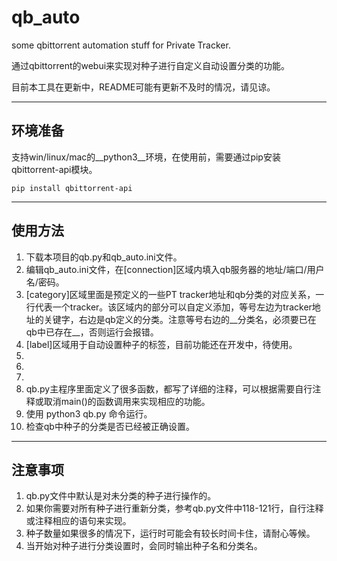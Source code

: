 # qb_auto
some qbittorrent automation stuff for Private Tracker.

通过qbittorrent的webui来实现对种子进行自定义自动设置分类的功能。

目前本工具在更新中，README可能有更新不及时的情况，请见谅。

---

## 环境准备
支持win/linux/mac的__python3__环境，在使用前，需要通过pip安装qbittorrent-api模块。
```
pip install qbittorrent-api
```

---

## 使用方法
1. 下载本项目的qb.py和qb_auto.ini文件。
2. 编辑qb_auto.ini文件，在[connection]区域内填入qb服务器的地址/端口/用户名/密码。
3. [category]区域里面是预定义的一些PT tracker地址和qb分类的对应关系，一行代表一个tracker。该区域内的部分可以自定义添加，等号左边为tracker地址的关键字，右边是qb定义的分类。注意等号右边的__分类名，必须要已在qb中已存在__，否则运行会报错。
4. [label]区域用于自动设置种子的标签，目前功能还在开发中，待使用。
5. 
6. 
7.
8. qb.py主程序里面定义了很多函数，都写了详细的注释，可以根据需要自行注释或取消main()的函数调用来实现相应的功能。
8. 使用 python3 qb.py 命令运行。
9. 检查qb中种子的分类是否已经被正确设置。


---

## 注意事项
1. qb.py文件中默认是对未分类的种子进行操作的。
2. 如果你需要对所有种子进行重新分类，参考qb.py文件中118-121行，自行注释或注释相应的语句来实现。
3. 种子数量如果很多的情况下，运行时可能会有较长时间卡住，请耐心等候。
4. 当开始对种子进行分类设置时，会同时输出种子名和分类名。
